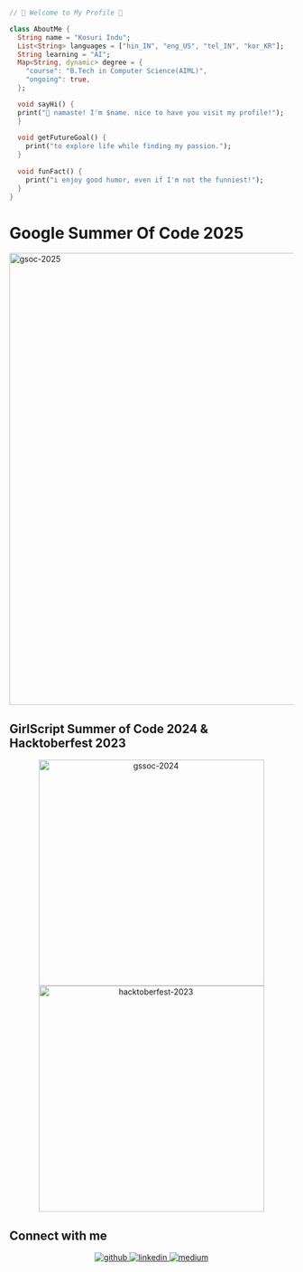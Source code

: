 ```dart

// 🌟 Welcome to My Profile 🌟

class AboutMe {
  String name = "Kosuri Indu";
  List<String> languages = ["hin_IN", "eng_US", "tel_IN", "kor_KR"];
  String learning = "AI";
  Map<String, dynamic> degree = {
    "course": "B.Tech in Computer Science(AIML)",
    "ongoing": true,
  };

  void sayHi() {
  print("🙏 namaste! I'm $name. nice to have you visit my profile!");
  }
  
  void getFutureGoal() {
    print("to explore life while finding my passion.");
  }
  
  void funFact() {
    print("i enjoy good humor, even if I'm not the funniest!");
  }
}

```
# Google Summer Of Code 2025 

<img width="800" alt="gsoc-2025" src="https://github.com/user-attachments/assets/773ea0c0-b55e-4032-98a2-f927e087818e" />

## GirlScript Summer of Code 2024 & Hacktoberfest 2023

<p align="center">
  <img width="400" alt="gssoc-2024" src="https://github.com/user-attachments/assets/728910fd-fce8-4e59-9d40-6cfa89e1e0b0" />
  <a href="https://holopin.io/@kosuriindu">
    <img width="400" alt="hacktoberfest-2023" src="https://holopin.me/kosuriindu" />
  </a>
</p>

## Connect with me 

<div align="center">
 <a href="https://github.com/kosuri-indu" target="_blank">
 <img src=https://img.shields.io/badge/github-%2324292e.svg?&style=for-the-badge&logo=github&logoColor=white alt=github style="margin-bottom: 5px;" />
 </a>
 <a href="https://linkedin.com/in/kosuri-indu" target="_blank">
 <img src=https://img.shields.io/badge/linkedin-%231E77B5.svg?&style=for-the-badge&logo=linkedin&logoColor=white alt=linkedin style="margin-bottom: 5px;" />
 </a>
 <a href="https://medium.com/@kosurilindu" target="_blank">
 <img src=https://img.shields.io/badge/medium-%23292929.svg?&style=for-the-badge&logo=medium&logoColor=white alt=medium style="margin-bottom: 5px;" />
 </a> 
</div> 

<br/>
<br/>
